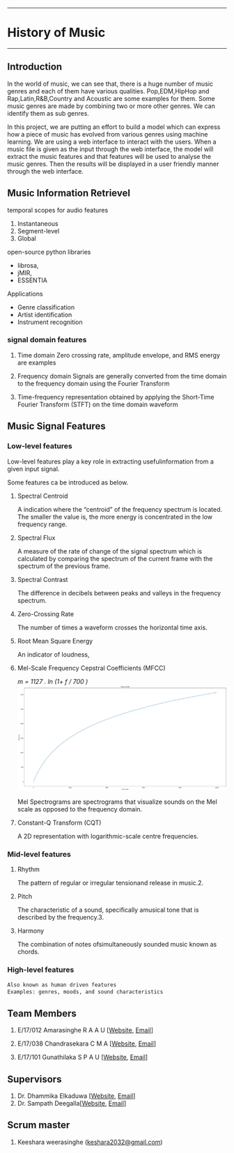 ___
# History of Music
___

## Introduction
In the world of music, we can see that, there is a huge number of music genres and each of them have various qualities. Pop,EDM,HipHop and Rap,Latin,R&B,Country and Acoustic are some examples for them. Some music genres are made by combining two or more other genres. We can identify them as sub genres.

In this project, we are putting an effort to build a model which can express how a piece of music has evolved from various genres using machine learning. We are using a web interface to interact with the users. When a music file is given as the input through the web interface, the model will extract the music features and that features will be used to analyse the music genres. Then the results will be displayed in a user friendly manner through the web interface.

## Music Information Retrievel

temporal scopes for audio features

1. Instantaneous
2. Segment-level
3. Global

open-source python libraries 
- librosa, 
- jMIR, 
- ESSENTIA

Applications

- Genre classification
- Artist identification
- Instrument recognition
### signal domain features

1) Time domain
Zero crossing rate, amplitude envelope, and RMS energy are examples

2) Frequency domain
Signals are generally converted from the time domain to the frequency domain using the Fourier Transform

3) Time-frequency representation
obtained by applying the Short-Time Fourier Transform (STFT) on the time domain waveform

## Music Signal Features

### Low-level features 
Low-level features play a key role in extracting usefulinformation from a given input signal.

Some features ca be introduced as below.
1. Spectral Centroid

   A indication where the “centroid” of the frequency spectrum is located.
   The smaller the value is, the more energy is concentrated in the low frequency range.
2. Spectral Flux

   A measure of the rate of change of the signal spectrum which is calculated by comparing the spectrum of the current frame with the spectrum of the previous frame.
3. Spectral Contrast

   The difference in decibels between peaks and valleys in the frequency spectrum.
4. Zero-Crossing Rate
   
   The number of times a waveform crosses the horizontal time axis.
5. Root Mean Square Energy

   An indicator of loudness,
6. Mel-Scale Frequency Cepstral Coefficients (MFCC)

   *m = 1127 . ln (1+ f / 700 )*
   ![alt text](docs/images/melhz.png)

   Mel Spectrograms are spectrograms that visualize sounds on the Mel scale as opposed to the frequency domain.

7. Constant-Q Transform (CQT)
   
   A 2D representation with logarithmic-scale centre frequencies.

### Mid-level features

1. Rhythm 

    The pattern of regular or irregular tensionand release in music.2.
 
2. Pitch
 
    The characteristic of a sound, specifically amusical tone that is described by the frequency.3.
 
3. Harmony
    
    The combination of notes ofsimultaneously sounded music known as chords.

### High-level features


    Also known as human driven features
    Examples: genres, moods, and sound characteristics


## Team Members
1. E/17/012 Amarasinghe R A A U [[Website](http://www.ce.pdn.ac.lk/e17-batch/), [Email](mailto:e17012@eng.pdn.ac.lk)]

2. E/17/038 Chandrasekara C M A [[Website](http://www.ce.pdn.ac.lk/e17-batch/), [Email](mailto:e17038@eng.pdn.ac.lk)]

3. E/17/101 Gunathilaka S P A U [[Website](http://www.ce.pdn.ac.lk/e17-batch/), [Email](mailto:e17101@eng.pdn.ac.lk)]



## Supervisors
1. Dr. Dhammika Elkaduwa [[Website](http://www.ce.pdn.ac.lk/academic-staff/dhammika-elkaduwe/), [Email](dhammika@eng.pdn.ac.lk)]
2. Dr.  Sampath Deegalla[[Website](http://www.ce.pdn.ac.lk/academic-staff/d-s-deegalla/), [Email](sampath@eng.pdn.ac.lk)]

## Scrum master
1. Keeshara weerasinghe (keshara2032@gmail.com)

